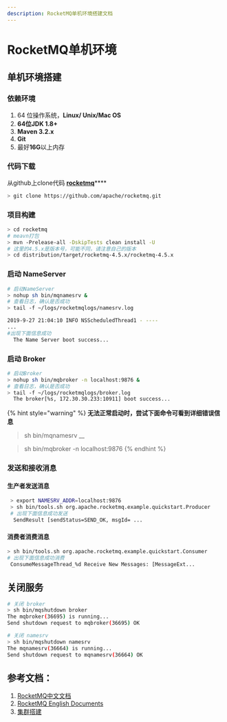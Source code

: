```yaml
---
description: RocketMQ单机环境搭建文档
---
```


# RocketMQ单机环境

## 单机环境搭建

### 依赖环境

1. 64 位操作系统，**Linux/ Unix/Mac OS**
2. **64位JDK 1.8+**
3. **Maven 3.2.x**
4. **Git**
5. 最好**16G**以上内存

### 代码下载

从github上clone代码 [**rocketmq**](https://github.com/apache/rocketmq)\*\*\*\*

```bash
> git clone https://github.com/apache/rocketmq.git
```

### **项目构建**

```bash
> cd rocketmq
# meavn打包
> mvn -Prelease-all -DskipTests clean install -U
# 这里的4.5.x是版本号，可能不同，请注意自己的版本
> cd distribution/target/rocketmq-4.5.x/rocketmq-4.5.x
```

### 启动 NameServer

```bash
# 启动NameServer
> nohup sh bin/mqnamesrv &
# 查看日志，确认是否成功
> tail -f ~/logs/rocketmqlogs/namesrv.log

2019-9-27 21:04:10 INFO NSScheduledThread1 - ----
...
#出现下面信息成功
  The Name Server boot success...

```

### 启动 Broker

```bash
# 启动Broker
> nohup sh bin/mqbroker -n localhost:9876 &
# 查看日志，确认是否成功
> tail -f ~/logs/rocketmqlogs/broker.log 
  The broker[%s, 172.30.30.233:10911] boot success...
```

{% hint style="warning" %}
**无法正常启动时，尝试下面命令可看到详细错误信息**

> sh bin/mqnamesrv __

> sh bin/mqbroker -n localhost:9876
{% endhint %}

### 发送和接收消息

#### 生产者发送消息

```bash
 > export NAMESRV_ADDR=localhost:9876
 > sh bin/tools.sh org.apache.rocketmq.example.quickstart.Producer
 # 出现下面信息成功发送
  SendResult [sendStatus=SEND_OK, msgId= ...
```

####  消费者消费消息

```bash
> sh bin/tools.sh org.apache.rocketmq.example.quickstart.Consumer
# 出现下面信息成功消费
 ConsumeMessageThread_%d Receive New Messages: [MessageExt...
```

## 关闭服务

```bash
# 关闭 broker
> sh bin/mqshutdown broker
The mqbroker(36695) is running...
Send shutdown request to mqbroker(36695) OK

# 关闭 namesrv
> sh bin/mqshutdown namesrv
The mqnamesrv(36664) is running...
Send shutdown request to mqnamesrv(36664) OK
```

### 

## 参考文档：

1. [RocketMQ中文文档](http://rocketmq.cloud/zh-cn/docs/concept.html)
2. [RocketMQ English Documents](https://rocketmq.apache.org/docs/quick-start/)
3. [集群搭建](http://rocketmq.cloud/zh-cn/docs/operation-deployment.html)

